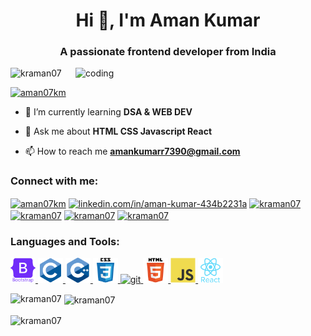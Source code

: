<h1 align="center">Hi 👋, I'm Aman Kumar</h1>
<h3 align="center">A passionate frontend developer from India</h3>

<img align="right" alt="coding" width="400" src="https://user-images.githubusercontent.com/55389276/140866485-8fb1c876-9a8f-4d6a-98dc-08c4981eaf70.gif">



<p align="left"> <img src="https://komarev.com/ghpvc/?username=kraman07&label=Profile%20views&color=0e75b6&style=flat" alt="kraman07" /> </p>

<p align="left"> <a href="https://twitter.com/aman07km" target="blank"><img src="https://img.shields.io/twitter/follow/aman07km?logo=twitter&style=for-the-badge" alt="aman07km" /></a> </p>

- 🌱 I’m currently learning **DSA & WEB DEV**

- 💬 Ask me about **HTML CSS Javascript React**

- 📫 How to reach me **amankumarr7390@gmail.com**

<h3 align="left">Connect with me:</h3>
<p align="left">
<a href="https://twitter.com/aman07km" target="blank"><img align="center" src="https://raw.githubusercontent.com/rahuldkjain/github-profile-readme-generator/master/src/images/icons/Social/twitter.svg" alt="aman07km" height="30" width="40" /></a>
<a href="https://linkedin.com/in/linkedin.com/in/aman-kumar-434b2231a" target="blank"><img align="center" src="https://raw.githubusercontent.com/rahuldkjain/github-profile-readme-generator/master/src/images/icons/Social/linked-in-alt.svg" alt="linkedin.com/in/aman-kumar-434b2231a" height="30" width="40" /></a>
<a href="https://www.codechef.com/users/kraman07" target="blank"><img align="center" src="https://cdn.jsdelivr.net/npm/simple-icons@3.1.0/icons/codechef.svg" alt="kraman07" height="30" width="40" /></a>
<a href="https://codeforces.com/profile/kraman07" target="blank"><img align="center" src="https://raw.githubusercontent.com/rahuldkjain/github-profile-readme-generator/master/src/images/icons/Social/codeforces.svg" alt="kraman07" height="30" width="40" /></a>
<a href="https://www.leetcode.com/kraman07" target="blank"><img align="center" src="https://raw.githubusercontent.com/rahuldkjain/github-profile-readme-generator/master/src/images/icons/Social/leet-code.svg" alt="kraman07" height="30" width="40" /></a>
<a href="https://discord.gg/kraman07" target="blank"><img align="center" src="https://raw.githubusercontent.com/rahuldkjain/github-profile-readme-generator/master/src/images/icons/Social/discord.svg" alt="kraman07" height="30" width="40" /></a>
</p>

<h3 align="left">Languages and Tools:</h3>
<p align="left"> <a href="https://getbootstrap.com" target="_blank" rel="noreferrer"> <img src="https://raw.githubusercontent.com/devicons/devicon/master/icons/bootstrap/bootstrap-plain-wordmark.svg" alt="bootstrap" width="40" height="40"/> </a> <a href="https://www.cprogramming.com/" target="_blank" rel="noreferrer"> <img src="https://raw.githubusercontent.com/devicons/devicon/master/icons/c/c-original.svg" alt="c" width="40" height="40"/> </a> <a href="https://www.w3schools.com/cpp/" target="_blank" rel="noreferrer"> <img src="https://raw.githubusercontent.com/devicons/devicon/master/icons/cplusplus/cplusplus-original.svg" alt="cplusplus" width="40" height="40"/> </a> <a href="https://www.w3schools.com/css/" target="_blank" rel="noreferrer"> <img src="https://raw.githubusercontent.com/devicons/devicon/master/icons/css3/css3-original-wordmark.svg" alt="css3" width="40" height="40"/> </a> <a href="https://git-scm.com/" target="_blank" rel="noreferrer"> <img src="https://www.vectorlogo.zone/logos/git-scm/git-scm-icon.svg" alt="git" width="40" height="40"/> </a> <a href="https://www.w3.org/html/" target="_blank" rel="noreferrer"> <img src="https://raw.githubusercontent.com/devicons/devicon/master/icons/html5/html5-original-wordmark.svg" alt="html5" width="40" height="40"/> </a> <a href="https://developer.mozilla.org/en-US/docs/Web/JavaScript" target="_blank" rel="noreferrer"> <img src="https://raw.githubusercontent.com/devicons/devicon/master/icons/javascript/javascript-original.svg" alt="javascript" width="40" height="40"/> </a> <a href="https://reactjs.org/" target="_blank" rel="noreferrer"> <img src="https://raw.githubusercontent.com/devicons/devicon/master/icons/react/react-original-wordmark.svg" alt="react" width="40" height="40"/> </a> </p>

<p><img align="left" src="https://github-readme-stats.vercel.app/api/top-langs?username=kraman07&show_icons=true&locale=en&layout=compact" alt="kraman07" /></p>

<p>&nbsp;<img align="center" src="https://github-readme-stats.vercel.app/api?username=kraman07&show_icons=true&locale=en" alt="kraman07" /></p>

<p><img align="center" src="https://github-readme-streak-stats.herokuapp.com/?user=kraman07&" alt="kraman07" /></p>
